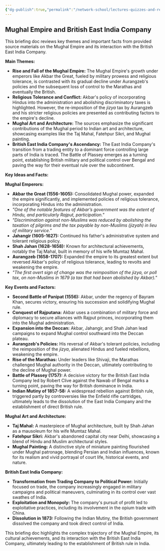 ```yaml
---
{"dg-publish":true,"permalink":"/network-school/lectures-quizzes-and-references/briefs-timelines-and-study-guides/indian-history/indian-history-mughal-empire-brief/"}
---
```




## Mughal Empire and British East India Company

This briefing doc reviews key themes and important facts from provided source materials on the Mughal Empire and its interaction with the British East India Company.

**Main Themes:**

- **Rise and Fall of the Mughal Empire:** The Mughal Empire's growth under emperors like Akbar the Great, fueled by military prowess and religious tolerance, is contrasted with its gradual decline under Aurangzeb's policies and the subsequent loss of control to the Marathas and eventually the British.
- **Religious Tolerance and Conflict:** Akbar's policy of incorporating Hindus into the administration and abolishing discriminatory taxes is highlighted. However, the re-imposition of the _jizya_ tax by Aurangzeb and his stricter religious policies are presented as contributing factors to the empire's decline.
- **Mughal Art and Architecture:** The sources emphasize the significant contributions of the Mughal period to Indian art and architecture, showcasing examples like the Taj Mahal, Fatehpur Sikri, and Mughal painting.
- **British East India Company's Ascendancy:** The East India Company's transition from a trading entity to a dominant force controlling large parts of India is traced. The Battle of Plassey emerges as a turning point, establishing British military and political control over Bengal and paving the way for their eventual rule over the subcontinent.

**Key Ideas and Facts:**

**Mughal Emperors:**

- **Akbar the Great (1556-1605):** Consolidated Mughal power, expanded the empire significantly, and implemented policies of religious tolerance, incorporating Hindus into the administration.
- _"One of the notable features of Akbar’s government was the extent of Hindu, and particularly Rajput, participation."_
- _"Discrimination against non-Muslims was reduced by abolishing the taxation of pilgrims and the tax payable by non-Muslims (jizyah) in lieu of military service."_
- **Jahangir (1605-1627):** Continued his father's administrative system and tolerant religious policy.
- **Shah Jahan (1628-1658):** Known for architectural achievements, notably the Taj Mahal, built in memory of his wife Mumtaz Mahal.
- **Aurangzeb (1658-1707):** Expanded the empire to its greatest extent but reversed Akbar's policy of religious tolerance, leading to revolts and weakening the empire.
- _"The first overt sign of change was the reimposition of the jizya, or poll tax, on non-Muslims in 1679 (a tax that had been abolished by Akbar)."_

**Key Events and Factors:**

- **Second Battle of Panipat (1556):** Akbar, under the regency of Bayram Khan, secures victory, ensuring his succession and solidifying Mughal rule.
- **Conquest of Rajputana:** Akbar uses a combination of military force and diplomacy to secure alliances with Rajput princes, incorporating them into the Mughal administration.
- **Expansion into the Deccan:** Akbar, Jahangir, and Shah Jahan lead campaigns to expand Mughal control southward into the Deccan plateau.
- **Aurangzeb's Policies:** His reversal of Akbar's tolerant policies, including the reimposition of the _jizya_, alienated Hindus and fueled rebellions, weakening the empire.
- **Rise of the Marathas:** Under leaders like Shivaji, the Marathas challenged Mughal authority in the Deccan, ultimately contributing to the decline of Mughal power.
- **Battle of Plassey (1757):** A decisive victory for the British East India Company led by Robert Clive against the Nawab of Bengal marks a turning point, paving the way for British dominance in India.
- **Indian Mutiny of 1857-58:** A widespread rebellion against British rule, triggered partly by controversies like the Enfield rifle cartridges, ultimately leads to the dissolution of the East India Company and the establishment of direct British rule.

**Mughal Art and Architecture:**

- **Taj Mahal:** A masterpiece of Mughal architecture, built by Shah Jahan as a mausoleum for his wife Mumtaz Mahal.
- **Fatehpur Sikri:** Akbar's abandoned capital city near Delhi, showcasing a blend of Hindu and Muslim architectural styles.
- **Mughal Painting:** A distinctive style of miniature painting flourished under Mughal patronage, blending Persian and Indian influences, known for its realism and vivid portrayal of court life, historical events, and nature.

**British East India Company:**

- **Transformation from Trading Company to Political Power:** Initially focused on trade, the company increasingly engaged in military campaigns and political maneuvers, culminating in its control over vast swathes of India.
- **Exploitation and Monopoly:** The company's pursuit of profit led to exploitative practices, including its involvement in the opium trade with China.
- **Dissolution in 1873:** Following the Indian Mutiny, the British government dissolved the company and took direct control of India.

This briefing doc highlights the complex trajectory of the Mughal Empire, its cultural achievements, and its interaction with the British East India Company, ultimately leading to the establishment of British rule in India.